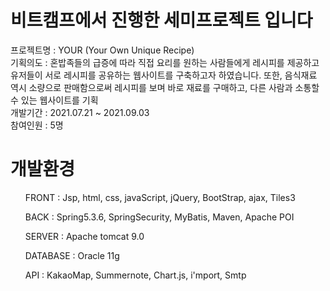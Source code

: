 # 비트캠프에서 진행한 세미프로젝트 입니다
프로젝트명 : YOUR (Your Own Unique Recipe)
<br>
기획의도 : 혼밥족들의 급증에 따라 직접 요리를 원하는 사람들에게 레시피를 제공하고 유저들이 서로 레시피를 공유하는  웹사이트를 구축하고자 하였습니다. 또한, 음식재료 역시 소량으로 판매함으로써 레시피를 보며 바로 재료를 구매하고, 다른 사람과 소통할 수 있는 웹사이트를 기획
<br>
개발기간 : 2021.07.21 ~ 2021.09.03
<br>
참여인원 : 5명

# 개발환경
<ul>FRONT : Jsp, html, css, javaScript, jQuery, BootStrap, ajax, Tiles3 </ul>
<ul>BACK : Spring5.3.6, SpringSecurity, MyBatis, Maven, Apache POI </ul>
<ul>SERVER : Apache tomcat 9.0</ul>
<ul>DATABASE : Oracle 11g</ul>
<ul>API : KakaoMap, Summernote, Chart.js, i'mport, Smtp</ul>
